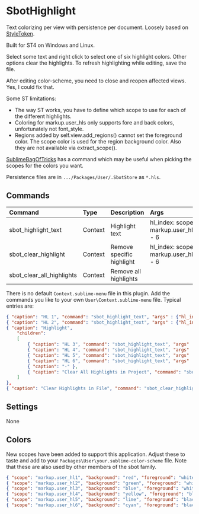 # SbotHighlight

Text colorizing per view with persistence per document.
Loosely based on [StyleToken](https://packagecontrol.io/packages/StyleToken).

Built for ST4 on Windows and Linux.

Select some text and right click to select one of six highlight colors. Other options clear the highlights.
To refresh highlighting while editing, save the file.

After editing color-scheme, you need to close and reopen affected views. Yes, I could fix that.

Some ST limitations:
- The way ST works, you have to define which scope to use for each of the different highlights.
- Coloring for markup.user_hls only supports fore and back colors, unfortunately not font_style.
- Regions added by self.view.add_regions() cannot set the foreground color. The scope color is used
  for the region background color. Also they are not available via extract_scope().

[SublimeBagOfTricks](https://github.com/cepthomas/SublimeBagOfTricks) has a command which may be useful
when picking the scopes for the colors you want.

Persistence files are in `.../Packages/User/.SbotStore` as `*.hls`.


## Commands
| Command                    | Type     | Description                   | Args                                  |
| :--------                  | :------- | :-------                      | :--------                             |
| sbot_highlight_text        | Context  | Highlight text                | hl_index: scope markup.user_hl1 - 6   |
| sbot_clear_highlight       | Context  | Remove specific highlight     | hl_index: scope markup.user_hl1 - 6   |
| sbot_clear_all_highlights  | Context  | Remove all highlights         |                                       |


There is no default `Context.sublime-menu` file in this plugin.
Add the commands you like to your own `User\Context.sublime-menu` file. Typical entries are:
``` json
{ "caption": "HL 1", "command": "sbot_highlight_text", "args" : {"hl_index" : "0"} },
{ "caption": "HL 2", "command": "sbot_highlight_text", "args" : {"hl_index" : "1"} },
{ "caption": "Highlight",
    "children":
    [
        { "caption": "HL 3", "command": "sbot_highlight_text", "args" : {"hl_index" : "2"} },
        { "caption": "HL 4", "command": "sbot_highlight_text", "args" : {"hl_index" : "3"} },
        { "caption": "HL 5", "command": "sbot_highlight_text", "args" : {"hl_index" : "4"} },
        { "caption": "HL 6", "command": "sbot_highlight_text", "args" : {"hl_index" : "5"} },
        { "caption": "-" },
        { "caption": "Clear All Highlights in Project", "command": "sbot_clear_all_highlights" },
    ]
},
{ "caption": "Clear Highlights in File", "command": "sbot_clear_highlights" },
```

## Settings
None

## Colors
New scopes have been added to support this application. Adjust these to taste and add
to your `Packages\User\your.sublime-color-scheme` file. Note that these are also used by other
members of the sbot family.

```json
{ "scope": "markup.user_hl1", "background": "red", "foreground": "white" },
{ "scope": "markup.user_hl2", "background": "green", "foreground": "white" },
{ "scope": "markup.user_hl3", "background": "blue", "foreground": "white" },
{ "scope": "markup.user_hl4", "background": "yellow", "foreground": "black" },
{ "scope": "markup.user_hl5", "background": "lime", "foreground": "black" },
{ "scope": "markup.user_hl6", "background": "cyan", "foreground": "black" },
```
